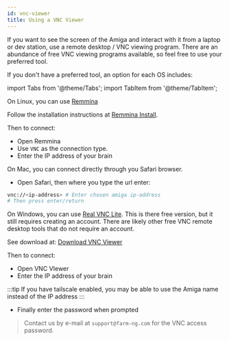 ```yaml
---
id: vnc-viewer
title: Using a VNC Viewer
---
```


If you want to see the screen of the Amiga and interact with it from a laptop or dev station,
use a remote desktop / VNC viewing program.
There are an abundance of free VNC viewing programs available, so feel free to use your preferred tool.

If you don't have a preferred tool, an option for each OS includes:

import Tabs from '@theme/Tabs';
import TabItem from '@theme/TabItem';

<Tabs>
<TabItem value="linux" label="Linux" default>

On Linux, you can use [Remmina](https://remmina.org)

Follow the installation instructions at [Remmina Install](https://remmina.org/how-to-install-remmina/#ubuntu).

Then to connect:

- Open Remmina
- Use `VNC` as the connection type.
- Enter the IP address of your brain

</TabItem>
<TabItem value="macos" label="MacOs" default>

On Mac, you can connect directly through you Safari browser.

- Open Safari, then where you type the url enter:

```bash
vnc://<ip-address> # Enter chosen amiga ip-address
# Then press enter/return
```

</TabItem>
<TabItem value="windows" label="Windows" default>

On Windows, you can use [Real VNC Lite](https://www.realvnc.com/en/connect/plan/lite/).
This is there free version, but it still requires creating an account.
There are likely other free VNC remote desktop tools that do not require an account.

See download at: [Download VNC Viewer](https://www.realvnc.com/en/connect/download/viewer/)

Then to connect:

- Open VNC VIewer
- Enter the IP address of your brain

</TabItem>
</Tabs>

:::tip
If you have tailscale enabled, you may be able to use the Amiga name instead of the IP address
:::

- Finally enter the password when prompted

> Contact us by e-mail at `support@farm-ng.com` for the VNC access password.
